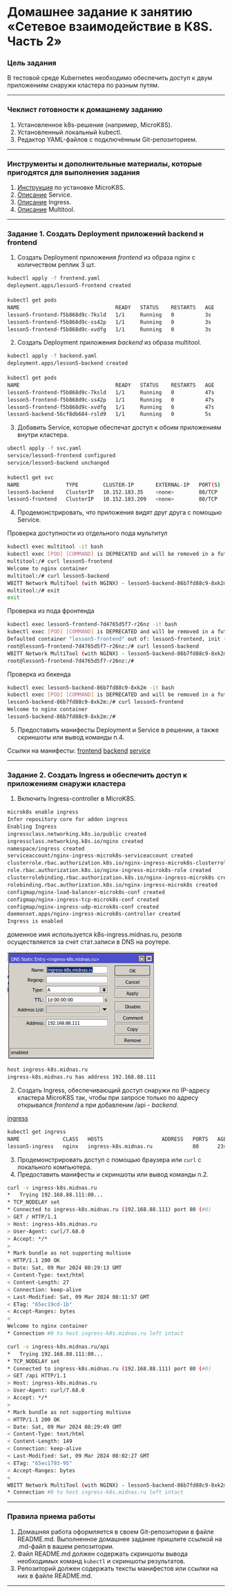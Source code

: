 # Домашнее задание к занятию «Сетевое взаимодействие в K8S. Часть 2»

### Цель задания

В тестовой среде Kubernetes необходимо обеспечить доступ к двум приложениям снаружи кластера по разным путям.

------

### Чеклист готовности к домашнему заданию

1. Установленное k8s-решение (например, MicroK8S).
2. Установленный локальный kubectl.
3. Редактор YAML-файлов с подключённым Git-репозиторием.

------

### Инструменты и дополнительные материалы, которые пригодятся для выполнения задания

1. [Инструкция](https://microk8s.io/docs/getting-started) по установке MicroK8S.
2. [Описание](https://kubernetes.io/docs/concepts/services-networking/service/) Service.
3. [Описание](https://kubernetes.io/docs/concepts/services-networking/ingress/) Ingress.
4. [Описание](https://github.com/wbitt/Network-MultiTool) Multitool.

------

### Задание 1. Создать Deployment приложений backend и frontend

1. Создать Deployment приложения _frontend_ из образа nginx с количеством реплик 3 шт.

```bash
kubectl apply -f frontend.yaml
deployment.apps/lesson5-frontend created

kubectl get pods
NAME                               READY   STATUS    RESTARTS   AGE
lesson5-frontend-f5b868d9c-7ksld   1/1     Running   0          3s
lesson5-frontend-f5b868d9c-ss42p   1/1     Running   0          3s
lesson5-frontend-f5b868d9c-xvdfg   1/1     Running   0          3s
```
2. Создать Deployment приложения _backend_ из образа multitool.

```bash
kubectl apply -f backend.yaml
deployment.apps/lesson5-backend created

kubectl get pods
NAME                               READY   STATUS    RESTARTS   AGE
lesson5-frontend-f5b868d9c-7ksld   1/1     Running   0          47s
lesson5-frontend-f5b868d9c-ss42p   1/1     Running   0          47s
lesson5-frontend-f5b868d9c-xvdfg   1/1     Running   0          47s
lesson5-backend-56cf8db684-rsld9   1/1     Running   0          5s
```
3. Добавить Service, которые обеспечат доступ к обоим приложениям внутри кластера.
```bash
ubectl apply -f svc.yaml
service/lesson5-frontend configured
service/lesson5-backend unchanged

kubectl get svc
NAME               TYPE        CLUSTER-IP       EXTERNAL-IP   PORT(S)   AGE
lesson5-backend    ClusterIP   10.152.183.35    <none>        80/TCP    54s
lesson5-frontend   ClusterIP   10.152.183.209   <none>        80/TCP    54s
```

4. Продемонстрировать, что приложения видят друг друга с помощью Service.

Проверка доступности из отдельного пода мультитул
```bash
kubectl exec multitool -it bash
kubectl exec [POD] [COMMAND] is DEPRECATED and will be removed in a future version. Use kubectl exec [POD] -- [COMMAND] instead.
multitool:/# curl lesson5-frontend
Welcome to nginx container
multitool:/# curl lesson5-backend
WBITT Network MultiTool (with NGINX) - lesson5-backend-86b7fd88c9-8xk2m - 10.1.104.3 - HTTP: 8080 , HTTPS: 443 . (Formerly praqma/network-multitool)
multitool:/# exit
exit
```
Проверка из пода фронтенда
```bash
kubectl exec lesson5-frontend-7d4765d5f7-r26nz -it bash
kubectl exec [POD] [COMMAND] is DEPRECATED and will be removed in a future version. Use kubectl exec [POD] -- [COMMAND] instead.
Defaulted container "lesson5-frontend" out of: lesson5-frontend, init (init)
root@lesson5-frontend-7d4765d5f7-r26nz:/# curl lesson5-backend
WBITT Network MultiTool (with NGINX) - lesson5-backend-86b7fd88c9-8xk2m - 10.1.104.3 - HTTP: 8080 , HTTPS: 443 . (Formerly praqma/network-multitool)
root@lesson5-frontend-7d4765d5f7-r26nz:/#
```
Проверка из бекенда
```bash
kubectl exec lesson5-backend-86b7fd88c9-8xk2m -it bash
kubectl exec [POD] [COMMAND] is DEPRECATED and will be removed in a future version. Use kubectl exec [POD] -- [COMMAND] instead.
lesson5-backend-86b7fd88c9-8xk2m:/# curl lesson5-frontend
Welcome to nginx container
lesson5-backend-86b7fd88c9-8xk2m:/#
```
5. Предоставить манифесты Deployment и Service в решении, а также скриншоты или вывод команды п.4.

Ссылки на манифесты:
[frontend](https://github.com/ivanmalyshev/kuber-homeworks/blob/main/1.5/yaml/step1/frontend.yaml)
[backend](https://github.com/ivanmalyshev/kuber-homeworks/blob/main/1.5/yaml/step1/backend.yaml)
[service](https://github.com/ivanmalyshev/kuber-homeworks/blob/main/1.5/yaml/step1/svc.yaml)

------

### Задание 2. Создать Ingress и обеспечить доступ к приложениям снаружи кластера

1. Включить Ingress-controller в MicroK8S.
```bash
microk8s enable ingress
Infer repository core for addon ingress
Enabling Ingress
ingressclass.networking.k8s.io/public created
ingressclass.networking.k8s.io/nginx created
namespace/ingress created
serviceaccount/nginx-ingress-microk8s-serviceaccount created
clusterrole.rbac.authorization.k8s.io/nginx-ingress-microk8s-clusterrole created
role.rbac.authorization.k8s.io/nginx-ingress-microk8s-role created
clusterrolebinding.rbac.authorization.k8s.io/nginx-ingress-microk8s created
rolebinding.rbac.authorization.k8s.io/nginx-ingress-microk8s created
configmap/nginx-load-balancer-microk8s-conf created
configmap/nginx-ingress-tcp-microk8s-conf created
configmap/nginx-ingress-udp-microk8s-conf created
daemonset.apps/nginx-ingress-microk8s-controller created
Ingress is enabled
```

доменное имя используется k8s-ingress.midnas.ru, резолв осуществляется за счет стат.записи в DNS на роутере.

![image](https://github.com/ivanmalyshev/kuber-homeworks/blob/main/1.5/yaml/step2/image.png)

```bash
host ingress-k8s.midnas.ru
ingress-k8s.midnas.ru has address 192.168.88.111
```


2. Создать Ingress, обеспечивающий доступ снаружи по IP-адресу кластера MicroK8S так, чтобы при запросе только по адресу открывался _frontend_ а при добавлении /api - _backend_.

[ingress](https://github.com/ivanmalyshev/kuber-homeworks/blob/main/1.5/yaml/step2/ingress.yaml)

```bash
kubectl get ingress
NAME              CLASS   HOSTS                   ADDRESS   PORTS   AGE
lesson5-ingress   nginx   ingress-k8s.midnas.ru             80      23s
```

3. Продемонстрировать доступ с помощью браузера или `curl` с локального компьютера.
4. Предоставить манифесты и скриншоты или вывод команды п.2.

```bash
curl -v ingress-k8s.midnas.ru
*   Trying 192.168.88.111:80...
* TCP_NODELAY set
* Connected to ingress-k8s.midnas.ru (192.168.88.111) port 80 (#0)
> GET / HTTP/1.1
> Host: ingress-k8s.midnas.ru
> User-Agent: curl/7.68.0
> Accept: */*
>
* Mark bundle as not supporting multiuse
< HTTP/1.1 200 OK
< Date: Sat, 09 Mar 2024 08:29:13 GMT
< Content-Type: text/html
< Content-Length: 27
< Connection: keep-alive
< Last-Modified: Sat, 09 Mar 2024 08:11:57 GMT
< ETag: "65ec19cd-1b"
< Accept-Ranges: bytes
<
Welcome to nginx container
* Connection #0 to host ingress-k8s.midnas.ru left intact
```

```bash
curl -v ingress-k8s.midnas.ru/api
*   Trying 192.168.88.111:80...
* TCP_NODELAY set
* Connected to ingress-k8s.midnas.ru (192.168.88.111) port 80 (#0)
> GET /api HTTP/1.1
> Host: ingress-k8s.midnas.ru
> User-Agent: curl/7.68.0
> Accept: */*
>
* Mark bundle as not supporting multiuse
< HTTP/1.1 200 OK
< Date: Sat, 09 Mar 2024 08:29:49 GMT
< Content-Type: text/html
< Content-Length: 149
< Connection: keep-alive
< Last-Modified: Sat, 09 Mar 2024 08:02:27 GMT
< ETag: "65ec1793-95"
< Accept-Ranges: bytes
<
WBITT Network MultiTool (with NGINX) - lesson5-backend-86b7fd88c9-8xk2m - 10.1.104.3 - HTTP: 8080 , HTTPS: 443 . (Formerly praqma/network-multitool)
* Connection #0 to host ingress-k8s.midnas.ru left intact
```
------

### Правила приема работы

1. Домашняя работа оформляется в своем Git-репозитории в файле README.md. Выполненное домашнее задание пришлите ссылкой на .md-файл в вашем репозитории.
2. Файл README.md должен содержать скриншоты вывода необходимых команд `kubectl` и скриншоты результатов.
3. Репозиторий должен содержать тексты манифестов или ссылки на них в файле README.md.

------
